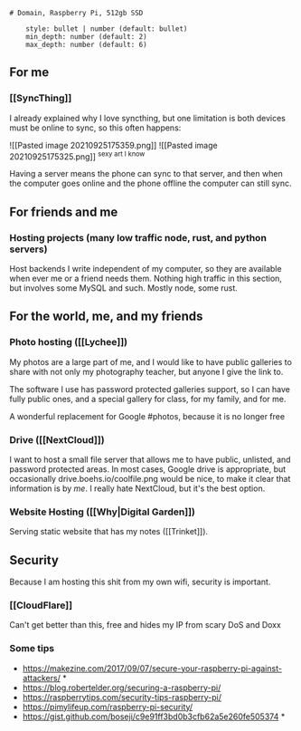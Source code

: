 	# Domain, Raspberry Pi, 512gb SSD

```toc
    style: bullet | number (default: bullet)
    min_depth: number (default: 2)
    max_depth: number (default: 6)
```

## For me

### [[SyncThing]]

I already explained why I love syncthing, but one limitation is both devices must be online to sync, so this often happens:

![[Pasted image 20210925175359.png]]
![[Pasted image 20210925175325.png]]
<sup>sexy art I know</sup>

Having a server means the phone can sync to that server, and then when the computer goes online and the phone offline the computer can still sync.

## For friends and me

### Hosting projects (many low traffic node, rust, and python servers)

Host backends I write independent of my computer, so they are available when ever me or a friend needs them. Nothing high traffic in this section, but involves some MySQL and such. Mostly node, some rust.

## For the world, me, and my friends

### Photo hosting ([[Lychee]])

My photos are a large part of me, and I would like to have public galleries to share with not only my photography teacher, but anyone I give the link to. 

The software I use has password protected galleries support, so I can have fully public ones, and a special gallery for class, for my family, and for me.

A wonderful replacement for Google #photos, because it is no longer free

### Drive ([[NextCloud]])

I want to host a small file server that allows me to have public, unlisted, and password protected areas. In most cases, Google drive is appropriate, but occasionally drive.boehs.io/coolfile.png would be nice, to make it clear that information is by *me*. I really hate NextCloud, but it's the best option.

### Website Hosting ([[Why|Digital Garden]])

Serving static website that has my notes ([[Trinket]]).

## Security

Because I am hosting this shit from my own wifi, security is important. 

### [[CloudFlare]]

Can't get better than this, free and hides my IP from scary DoS and Doxx

### Some tips

- https://makezine.com/2017/09/07/secure-your-raspberry-pi-against-attackers/ *
- https://blog.robertelder.org/securing-a-raspberry-pi/
- https://raspberrytips.com/security-tips-raspberry-pi/
- https://pimylifeup.com/raspberry-pi-security/
- https://gist.github.com/boseji/c9e91ff3bd0b3cfb62a5e260fe505374 *